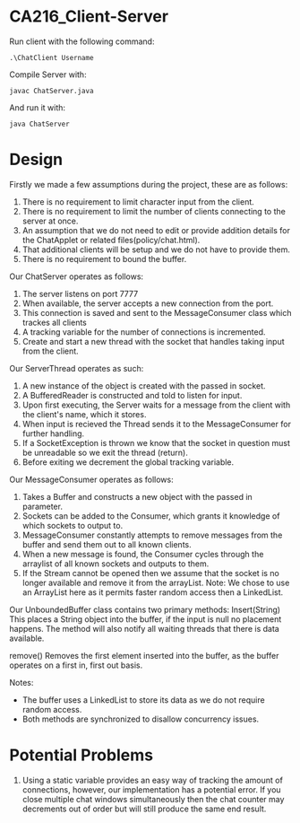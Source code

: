 CA216_Client-Server
===================

Run client with the following command:

    .\ChatClient Username
    
Compile Server with:

    javac ChatServer.java
    
And run it with:

    java ChatServer

 
 
Design
======
 
Firstly we made a few assumptions during the project, these are as follows:
1. There is no requirement to limit character input from the client.
2. There is no requirement to limit the number of clients connecting to the server at once.
3. An assumption that we do not need to edit or provide addition details for the ChatApplet or related files(policy/chat.html).
4. That additional clients will be setup and we do not have to provide them.
5. There is no requirement to bound the buffer.

Our ChatServer operates as follows:
1. The server listens on port 7777
2. When available, the server accepts a new connection from the port.
3. This connection is saved and sent to the MessageConsumer class which trackes all clients
4. A tracking variable for the number of connections is incremented.
5. Create and start a new thread with the socket that handles taking input from the client.

Our ServerThread operates as such:
1. A new instance of the object is created with the passed in socket.
2. A BufferedReader is constructed and told to listen for input.
3. Upon first executing, the Server waits for a message from the client with the client's name, which it stores.
4. When input is recieved the Thread sends it to the MessageConsumer for further handling.
5. If a SocketException is thrown we know that the socket in question must be unreadable so we exit the thread (return).
6. Before exiting we decrement the global tracking variable.

Our MessageConsumer operates as follows:
1. Takes a Buffer and constructs a new object with the passed in parameter.
2. Sockets can be added to the Consumer, which grants it knowledge of which sockets to output to.
3. MessageConsumer constantly attempts to remove messages from the buffer and send them out to all known clients.
4. When a new message is found, the Consumer cycles through the arraylist of all known sockets and outputs to them.
5. If the Stream cannot be opened then we assume that the socket is no longer available and remove it from the arrayList.
Note: We chose to use an ArrayList here as it permits faster random access then a LinkedList.

Our UnboundedBuffer class contains two primary methods:
Insert(String)
This places a String object into the buffer, if the input is null no placement happens. 
The method will also notify all waiting threads that there is data available.

remove()
Removes the first element inserted into the buffer, as the buffer operates on a first in, first out basis.

Notes:
- The buffer uses a LinkedList to store its data as we do not require random access.
- Both methods are synchronized to disallow concurrency issues.


Potential Problems
===================

1. Using a static variable provides an easy way of tracking the amount of connections, however, our implementation has a potential error.  If you close multiple chat windows simultaneously then the chat counter may decrements out of order but will still produce the same end result.
